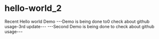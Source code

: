 # hello-world_2
Recent Hello world Demo
---Demo is being done to0 check about github usage-3rd update---
---Second Demo is being done to check about github usage---

